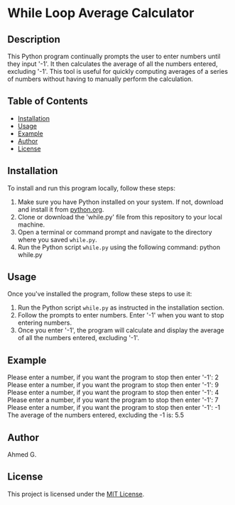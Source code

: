 # While Loop Average Calculator

## Description
This Python program continually prompts the user to enter numbers until they input '-1'. It then calculates the average of all the numbers entered, excluding '-1'. This tool is useful for quickly computing averages of a series of numbers without having to manually perform the calculation.


## Table of Contents
- [Installation](#installation)
- [Usage](#usage)
- [Example](#example)
- [Author](#author)
- [License](#license)


## Installation
To install and run this program locally, follow these steps:  
1. Make sure you have Python installed on your system. If not, download and install it from [python.org](https://www.python.org/).
2. Clone or download the 'while.py' file from this repository to your local machine.
3. Open a terminal or command prompt and navigate to the directory where you saved `while.py`.
4. Run the Python script `while.py` using the following command:
   python while.py


## Usage
Once you've installed the program, follow these steps to use it:  
1. Run the Python script `while.py` as instructed in the installation section.
2. Follow the prompts to enter numbers. Enter '-1' when you want to stop entering numbers.
3. Once you enter '-1', the program will calculate and display the average of all the numbers entered, excluding '-1'.


## Example
Please enter a number, if you want the program to stop then enter '-1': 2  
Please enter a number, if you want the program to stop then enter '-1': 9  
Please enter a number, if you want the program to stop then enter '-1': 4  
Please enter a number, if you want the program to stop then enter '-1': 7  
Please enter a number, if you want the program to stop then enter '-1': -1  
The average of the numbers entered, excluding the -1 is: 5.5  


## Author
Ahmed G.


## License
This project is licensed under the [MIT License](LICENSE).
